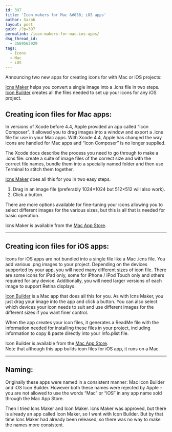 ```yaml
---
id: 397
title: 'Icon makers for Mac &#038; iOS apps'
author: Sarah
layout: post
guid: /?p=397
permalink: /icon-makers-for-mac-ios-apps/
dsq_thread_id:
  - 3569563929
tags:
  - Icons
  - Mac
  - iOS
---
```

Announcing two new apps for creating icons for with Mac or iOS projects:

[Icns Maker][1] helps you convert a single image into a .icns file in two steps.  
[Icon Builder][2] creates all the files needed to set up your icons for any iOS project.

## Creating icon files for Mac apps:

In versions of Xcode before 4.4, Apple provided an app called “Icon Composer”. It allowed you to drag images into a window and export a .icns file for use in your Mac apps. With Xcode 4.4, Apple has changed the way icons are handled for Mac apps and “Icon Composer” is no longer supplied.

The Xcode docs describe the process you need to go through to make a .icns file: create a suite of image files of the correct size and with the correct file names, bundle them into a specially named folder and then use Terminal to stitch them together.

[Icns Maker][1] does all this for you in two easy steps.

  1. Drag in an image file (preferably 1024&#215;1024 but 512&#215;512 will also work).
  2. Click a button.

There are more options available for fine-tuning your icons allowing you to select different images for the various sizes, but this is all that is needed for basic operation.

Icns Maker is available from the <a href="http://itunes.apple.com/app/icns-maker/id550942266?mt=12&uo=4" target="_blank">Mac App Store</a>.

* * *

## Creating icon files for iOS apps:

Icons for iOS apps are not bundled into a single file like a Mac .icns file. You add various .png images to your project. Depending on the devices supported by your app, you will need many different sizes of icon file. There are some icons for iPad only, some for iPhone / iPod Touch only and others required for any device. Additionally, you will need larger versions of each image to support Retina displays.

[Icon Builder][2] is a Mac app that does all this for you. As with Icns Maker, you just drag your image into the app and click a button. You can also select which devices your icon needs to suit and use different images for the different sizes if you want finer control.

When the app creates your icon files, it generates a ReadMe file with the information needed for installing these files in your project, including information to copy & paste directly into your Info.plist file.

Icon Builder is available from the <a href="http://itunes.apple.com/app/icon-builder/id552293482?mt=12" target="_blank">Mac App Store</a>.  
Note that although this app builds icon files for iOS app, it runs on a Mac.

* * *

## Naming:

Originally these apps were named in a consistent manner: Mac Icon Builder and iOS Icon Builder. However both these names were rejected by Apple &#8211; you are not allowed to use the words &#8220;Mac&#8221; or &#8220;iOS&#8221; in any app name sold through the Mac App Store.

Then I tried Icns Maker and Icon Maker. Icns Maker was approved, but there is already an app called Icon Maker, so I went with Icon Builder. But by that time Icns Maker had already been released, so there was no way to make the names more consistent.

 [1]: /icns-maker/ "Icns Maker"
 [2]: /icon-builder/ "Icon Builder"